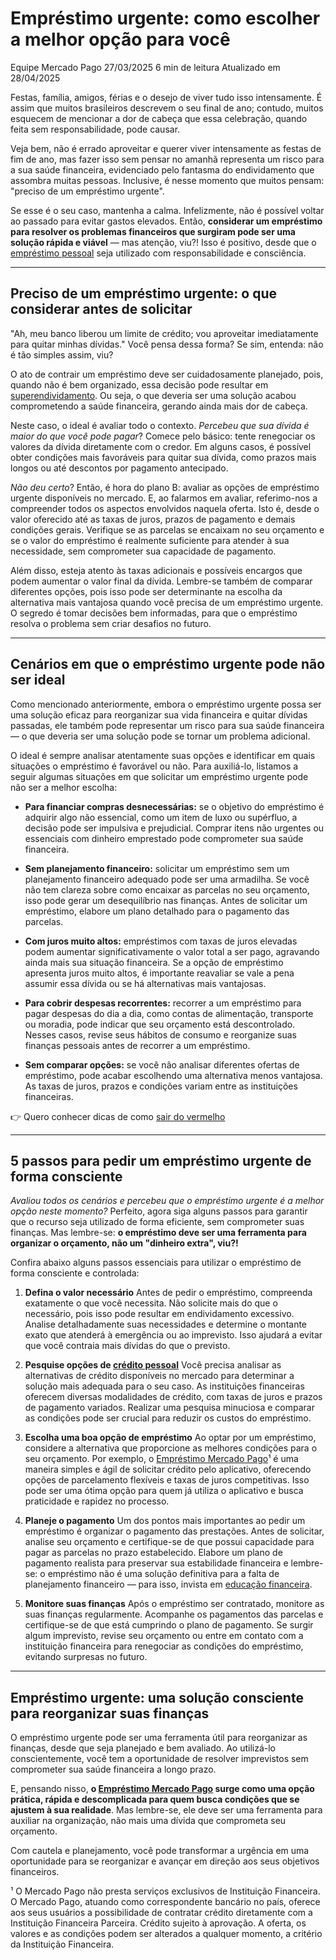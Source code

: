 # Empréstimo urgente: como escolher a melhor opção para você
Equipe Mercado Pago
27/03/2025
6 min de leitura
Atualizado em 28/04/2025

Festas, família, amigos, férias e o desejo de viver tudo isso intensamente. É assim que muitos brasileiros descrevem o seu final de ano; contudo, muitos esquecem de mencionar a dor de cabeça que essa celebração, quando feita sem responsabilidade, pode causar.

Veja bem, não é errado aproveitar e querer viver intensamente as festas de fim de ano, mas fazer isso sem pensar no amanhã representa um risco para a sua saúde financeira, evidenciado pelo fantasma do endividamento que assombra muitas pessoas. Inclusive, é nesse momento que muitos pensam: "preciso de um empréstimo urgente". 

Se esse é o seu caso, mantenha a calma. Infelizmente, não é possível voltar ao passado para evitar gastos elevados. Então, **considerar um empréstimo para resolver os problemas financeiros que surgiram pode ser uma solução rápida e viável** — mas atenção, viu?! Isso é positivo, desde que o [empréstimo pessoal](https://meubolso.mercadopago.com.br/nao-pagar-emprestimo-pessoal) seja utilizado com responsabilidade e consciência.

---

## Preciso de um empréstimo urgente: o que considerar antes de solicitar

"Ah, meu banco liberou um limite de crédito; vou aproveitar imediatamente para quitar minhas dívidas." Você pensa dessa forma? Se sim, entenda: não é tão simples assim, viu? 

O ato de contrair um empréstimo deve ser cuidadosamente planejado, pois, quando não é bem organizado, essa decisão pode resultar em [superendividamento](https://meubolso.mercadopago.com.br/o-que-e-superendividamento-e-suas-causas). Ou seja, o que deveria ser uma solução acabou comprometendo a saúde financeira, gerando ainda mais dor de cabeça.

Neste caso, o ideal é avaliar todo o contexto. _Percebeu que sua dívida é maior do que você pode pagar_? Comece pelo básico: tente renegociar os valores da dívida diretamente com o credor. Em alguns casos, é possível obter condições mais favoráveis para quitar sua dívida, como prazos mais longos ou até descontos por pagamento antecipado. 

_Não deu certo_? Então, é hora do plano B: avaliar as opções de empréstimo urgente disponíveis no mercado. E, ao falarmos em avaliar, referimo-nos a compreender todos os aspectos envolvidos naquela oferta. Isto é, desde o valor oferecido até as taxas de juros, prazos de pagamento e demais condições gerais. Verifique se as parcelas se encaixam no seu orçamento e se o valor do empréstimo é realmente suficiente para atender à sua necessidade, sem comprometer sua capacidade de pagamento.

Além disso, esteja atento às taxas adicionais e possíveis encargos que podem aumentar o valor final da dívida. Lembre-se também de comparar diferentes opções, pois isso pode ser determinante na escolha da alternativa mais vantajosa quando você precisa de um empréstimo urgente. O segredo é tomar decisões bem informadas, para que o empréstimo resolva o problema sem criar desafios no futuro.

---

## Cenários em que o empréstimo urgente pode não ser ideal

Como mencionado anteriormente, embora o empréstimo urgente possa ser uma solução eficaz para reorganizar sua vida financeira e quitar dívidas passadas, ele também pode representar um risco para sua saúde financeira — o que deveria ser uma solução pode se tornar um problema adicional.

O ideal é sempre analisar atentamente suas opções e identificar em quais situações o empréstimo é favorável ou não. Para auxiliá-lo, listamos a seguir algumas situações em que solicitar um empréstimo urgente pode não ser a melhor escolha: 

- **Para financiar compras desnecessárias:** se o objetivo do empréstimo é adquirir algo não essencial, como um item de luxo ou supérfluo, a decisão pode ser impulsiva e prejudicial. Comprar itens não urgentes ou essenciais com dinheiro emprestado pode comprometer sua saúde financeira.

- **Sem planejamento financeiro:** solicitar um empréstimo sem um planejamento financeiro adequado pode ser uma armadilha. Se você não tem clareza sobre como encaixar as parcelas no seu orçamento, isso pode gerar um desequilíbrio nas finanças. Antes de solicitar um empréstimo, elabore um plano detalhado para o pagamento das parcelas.

- **Com juros muito altos:** empréstimos com taxas de juros elevadas podem aumentar significativamente o valor total a ser pago, agravando ainda mais sua situação financeira. Se a opção de empréstimo apresenta juros muito altos, é importante reavaliar se vale a pena assumir essa dívida ou se há alternativas mais vantajosas. 

- **Para cobrir despesas recorrentes:** recorrer a um empréstimo para pagar despesas do dia a dia, como contas de alimentação, transporte ou moradia, pode indicar que seu orçamento está descontrolado. Nesses casos, revise seus hábitos de consumo e reorganize suas finanças pessoais antes de recorrer a um empréstimo.

- **Sem comparar opções:** se você não analisar diferentes ofertas de empréstimo, pode acabar escolhendo uma alternativa menos vantajosa. As taxas de juros, prazos e condições variam entre as instituições financeiras. 

👉 Quero conhecer dicas de como [sair do vermelho](https://meubolso.mercadopago.com.br/saia-do-vermelho)

---

## 5 passos para pedir um empréstimo urgente de forma consciente

_Avaliou todos os cenários e percebeu que o empréstimo urgente é a melhor opção neste momento?_ Perfeito, agora siga alguns passos para garantir que o recurso seja utilizado de forma eficiente, sem comprometer suas finanças. Mas lembre-se: **o empréstimo deve ser uma ferramenta para organizar o orçamento, não um "dinheiro extra", viu?!** 

Confira abaixo alguns passos essenciais para utilizar o empréstimo de forma consciente e controlada:

1. **Defina o valor necessário**
   Antes de pedir o empréstimo, compreenda exatamente o que você necessita. Não solicite mais do que o necessário, pois isso pode resultar em endividamento excessivo. Analise detalhadamente suas necessidades e determine o montante exato que atenderá à emergência ou ao imprevisto. Isso ajudará a evitar que você contraia mais dívidas do que o previsto.

2. **Pesquise opções de [crédito pessoal](https://meubolso.mercadopago.com.br/opcoes-alem-do-credito-pessoal)**
   Você precisa analisar as alternativas de crédito disponíveis no mercado para determinar a solução mais adequada para o seu caso. As instituições financeiras oferecem diversas modalidades de crédito, com taxas de juros e prazos de pagamento variados. Realizar uma pesquisa minuciosa e comparar as condições pode ser crucial para reduzir os custos do empréstimo.

3. **Escolha uma boa opção de empréstimo**
   Ao optar por um empréstimo, considere a alternativa que proporcione as melhores condições para o seu orçamento. Por exemplo, o [Empréstimo Mercado Pago](https://meubolso.mercadopago.com.br/emprestimo-mercado-pago-tudo-que-voce-precisa-saber)¹ é uma maneira simples e ágil de solicitar crédito pelo aplicativo, oferecendo opções de parcelamento flexíveis e taxas de juros competitivas. Isso pode ser uma ótima opção para quem já utiliza o aplicativo e busca praticidade e rapidez no processo.

4. **Planeje o pagamento**
   Um dos pontos mais importantes ao pedir um empréstimo é organizar o pagamento das prestações. Antes de solicitar, analise seu orçamento e certifique-se de que possui capacidade para pagar as parcelas no prazo estabelecido. Elabore um plano de pagamento realista para preservar sua estabilidade financeira e lembre-se: o empréstimo não é uma solução definitiva para a falta de planejamento financeiro — para isso, invista em [educação financeira](https://meubolso.mercadopago.com.br/educacao-financeira-como-se-tornar-consumidor-consciente).

5. **Monitore suas finanças**
   Após o empréstimo ser contratado, monitore as suas finanças regularmente. Acompanhe os pagamentos das parcelas e certifique-se de que está cumprindo o plano de pagamento. Se surgir algum imprevisto, revise seu orçamento ou entre em contato com a instituição financeira para renegociar as condições do empréstimo, evitando surpresas no futuro.

---

## Empréstimo urgente: uma solução consciente para reorganizar suas finanças

O empréstimo urgente pode ser uma ferramenta útil para reorganizar as finanças, desde que seja planejado e bem avaliado. Ao utilizá-lo conscientemente, você tem a oportunidade de resolver imprevistos sem comprometer sua saúde financeira a longo prazo.

E, pensando nisso, **o [Empréstimo Mercado Pago](https://meubolso.mercadopago.com.br/passo-a-passo-emprestimo-mercado-pago) surge como uma opção prática, rápida e descomplicada para quem busca condições que se ajustem à sua realidade**. Mas lembre-se, ele deve ser uma ferramenta para auxiliar na organização, não mais uma dívida que comprometa seu orçamento. 

Com cautela e planejamento, você pode transformar a urgência em uma oportunidade para se reorganizar e avançar em direção aos seus objetivos financeiros.

¹ O Mercado Pago não presta serviços exclusivos de Instituição Financeira. O Mercado Pago, atuando como correspondente bancário no país, oferece aos seus usuários a possibilidade de contratar crédito diretamente com a Instituição Financeira Parceira. Crédito sujeito à aprovação. A oferta, os valores e as condições podem ser alterados a qualquer momento, a critério da Instituição Financeira.
